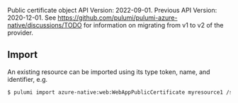 Public certificate object
API Version: 2022-09-01.
Previous API Version: 2020-12-01. See https://github.com/pulumi/pulumi-azure-native/discussions/TODO for information on migrating from v1 to v2 of the provider.
## Import

An existing resource can be imported using its type token, name, and identifier, e.g.

```sh
$ pulumi import azure-native:web:WebAppPublicCertificate myresource1 /subscriptions/{subscriptionId}/resourceGroups/{resourceGroupName}/providers/Microsoft.Web/sites/{name}/publicCertificates/{publicCertificateName} 
```
